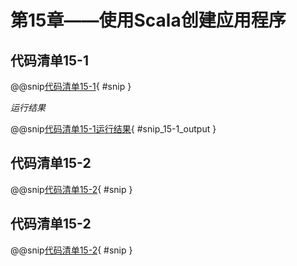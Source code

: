 # 第15章——使用Scala创建应用程序

## 代码清单15-1

@@snip[代码清单15-1](../../main/scala/chapter15/ConsoleInput.scala){ #snip }

*运行结果*

@@snip[代码清单15-1运行结果](../../main/scala/chapter15/shoutput/RunConsoleInput.output){ #snip_15-1_output }

## 代码清单15-2

@@snip[代码清单15-2](../../main/scala/chapter15/WriteToFile.scala){ #snip }

## 代码清单15-2

@@snip[代码清单15-2](../../main/scala/chapter15/ConsoleInput.scala){ #snip }